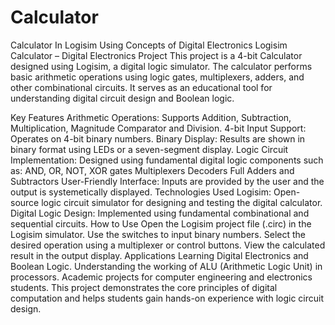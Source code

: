 # Calculator
Calculator In Logisim Using Concepts of Digital Electronics
Logisim Calculator – Digital Electronics Project
This project is a 4-bit Calculator designed using Logisim, a digital logic simulator. The calculator performs basic arithmetic operations using logic gates, multiplexers, adders, and other combinational circuits. It serves as an educational tool for understanding digital circuit design and Boolean logic.

Key Features
Arithmetic Operations: Supports Addition, Subtraction, Multiplication, Magnitude Comparator and Division.
4-bit Input Support: Operates on 4-bit binary numbers.
Binary Display: Results are shown in binary format using LEDs or a seven-segment display.
Logic Circuit Implementation: Designed using fundamental digital logic components such as:
AND, OR, NOT, XOR gates
Multiplexers
Decoders
Full Adders and Subtractors
User-Friendly Interface: Inputs are provided by the user and the output is systemetically displayed.
Technologies Used
Logisim: Open-source logic circuit simulator for designing and testing the digital calculator.
Digital Logic Design: Implemented using fundamental combinational and sequential circuits.
How to Use
Open the Logisim project file (.circ) in the Logisim simulator.
Use the switches to input binary numbers.
Select the desired operation using a multiplexer or control buttons.
View the calculated result in the output display.
Applications
Learning Digital Electronics and Boolean Logic.
Understanding the working of ALU (Arithmetic Logic Unit) in processors.
Academic projects for computer engineering and electronics students.
This project demonstrates the core principles of digital computation and helps students gain hands-on experience with logic circuit design.
